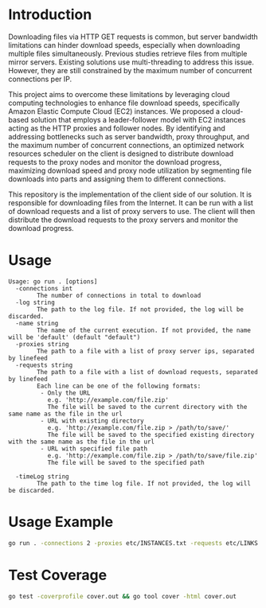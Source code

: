 # Introduction


Downloading files via HTTP GET requests is common, but server bandwidth limitations can hinder download speeds, especially when downloading multiple files simultaneously. Previous studies retrieve files from multiple mirror servers. Existing solutions use multi-threading to address this issue. However, they are still constrained by the maximum number of concurrent connections per IP.

This project aims to overcome these limitations by leveraging cloud computing technologies to enhance file download speeds, specifically Amazon Elastic Compute Cloud (EC2) instances. We proposed a cloud-based solution that employs a leader-follower model with EC2 instances acting as the HTTP proxies and follower nodes. By identifying and addressing bottlenecks such as server bandwidth, proxy throughput, and the maximum number of concurrent connections, an optimized network resources scheduler on the client is designed to distribute download requests to the proxy nodes and monitor the download progress, maximizing download speed and proxy node utilization by segmenting file downloads into parts and assigning them to different connections.

This repository is the implementation of the client side of our solution. It is responsible for downloading files from the Internet. It can be run with a list of download requests and a list of proxy servers to use. The client will then distribute the download requests to the proxy servers and monitor the download progress.

# Usage

```
Usage: go run . [options]
  -connections int
        The number of connections in total to download
  -log string
        The path to the log file. If not provided, the log will be discarded.
  -name string
        The name of the current execution. If not provided, the name will be 'default' (default "default")
  -proxies string
        The path to a file with a list of proxy server ips, separated by linefeed
  -requests string
        The path to a file with a list of download requests, separated by linefeed
        Each line can be one of the following formats:
         - Only the URL
           e.g. 'http://example.com/file.zip'
           The file will be saved to the current directory with the same name as the file in the url
         - URL with existing directory
           e.g. 'http://example.com/file.zip > /path/to/save/'
           The file will be saved to the specified existing directory with the same name as the file in the url 
         - URL with specified file path
           e.g. 'http://example.com/file.zip > /path/to/save/file.zip'
           The file will be saved to the specified path
    
  -timeLog string
        The path to the time log file. If not provided, the log will be discarded.
```

# Usage Example

```bash
go run . -connections 2 -proxies etc/INSTANCES.txt -requests etc/LINKS.txt -log logs/"$(date -Ins).log"
```

# Test Coverage

```bash
go test -coverprofile cover.out && go tool cover -html cover.out
```
